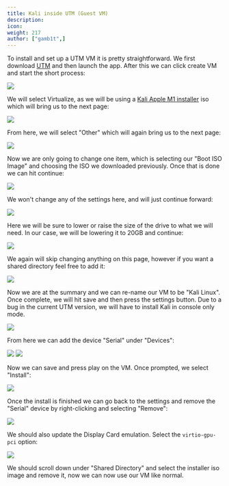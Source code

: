 ```yaml
---
title: Kali inside UTM (Guest VM)
description:
icon:
weight: 217
author: ["gamb1t",]
---
```


To install and set up a UTM VM it is pretty straightforward. We first download [UTM](https://mac.getutm.app/) and then launch the app. After this we can click create VM and start the short process:

![](utm-setup-2.png)

We will select Virtualize, as we will be using a [Kali Apple M1 installer](/get-kali/#kali-installer-images) iso which will bring us to the next page:

![](utm-setup-3.png)

From here, we will select "Other" which will again bring us to the next page:

![](utm-setup-4.png)

Now we are only going to change one item, which is selecting our "Boot ISO Image" and choosing the ISO we downloaded previously. Once that is done we can hit continue:

![](utm-setup-5.png)

We won't change any of the settings here, and will just continue forward:

![](utm-setup-6.png)

Here we will be sure to lower or raise the size of the drive to what we will need. In our case, we will be lowering it to 20GB and continue:

![](utm-setup-7.png)

We again will skip changing anything on this page, however if you want a shared directory feel free to add it:

![](utm-setup-8.png)

Now we are at the summary and we can re-name our VM to be "Kali Linux". Once complete, we will hit save and then press the settings button. Due to a bug in the current UTM version, we will have to install Kali in console only mode.

![](utm-setup-9.png)

From here we can add the device "Serial" under "Devices":

![](utm-setup-10.png)
![](utm-setup-10.5.png)

Now we can save and press play on the VM. Once prompted, we select "Install":

![](utm-setup-11.png)

Once the install is finished we can go back to the settings and remove the "Serial" device by right-clicking and selecting "Remove":

![](utm-setup-12.png)

We should also update the Display Card emulation. Select the `virtio-gpu-pci`
option:

![](utm-setup-13.png)

We should scroll down under "Shared Directory" and select the installer iso image and remove it, now we can now use our VM like normal.
